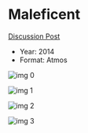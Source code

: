 # Maleficent

[Discussion Post](https://www.avsforum.com/threads/bass-eq-for-filtered-movies.2995212/post-58525760)

* Year: 2014
* Format: Atmos

![img 0](https://i.imgur.com/FmLXvum.jpg)

![img 1](https://i.imgur.com/K0EEeD9.png)

![img 2](https://i.imgur.com/wdkZRjb.jpg)

![img 3](https://i.imgur.com/kfVpdlS.png)

